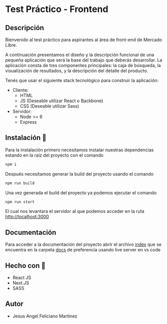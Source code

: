 # Test Práctico - Frontend
## Descripción

Bienvenido al test práctico para aspirantes al área de front-end de Mercado Libre.

A continuación presentamos el diseño y la descripción funcional de una pequeña aplicación que será la base del trabajo que deberás desarrollar.
La aplicación consta de tres componentes principales: la caja de búsqueda, la visualización de resultados, y la descripción del detalle del producto.

Tenés que usar el siguiente stack tecnológico para construir la aplicación:
* Cliente:
    * HTML
    * JS (Deseable utilizar React o Backbone)
    * CSS (Deseable utilizar Sass)
* Servidor:
    * Node >= 6
    * Express
## Instalación :rocket:
Para la instalación primero necesitamos instalar nuestras dependencias estando en la raíz del proyecto con el comando
```bash
npm i
```
Después necesitamos generar la build del proyecto usando el comando
```bash
npm run build
```
Una vez generada el build del proyecto ya podemos ejecutar el comando
```bash
npm run start
```
El cual nos levantara el servidor al que podemos acceder en la ruta [http://localhost:3000](http://localhost:3000)

## Documentación
Para acceder a la documentación del proyecto abrir el archivo [index](/docs/index.js) que se encuentra en la carpeta [docs](/docs) de preferencia usando live server en vs code
## Hecho con :wrench:
* React JS
* Next.JS
* SASS
## Autor
* Jesus Angel Feliciano Martinez

